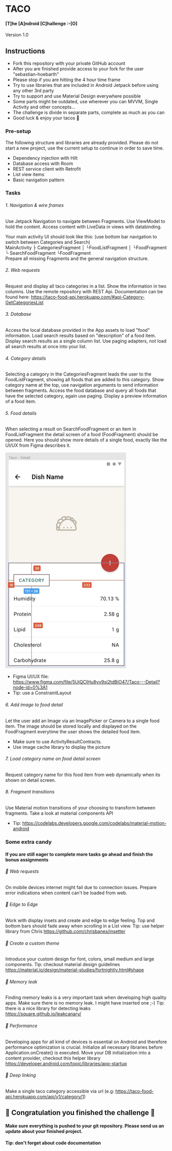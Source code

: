 # TACO
#### [T]he [A]ndroid [C]hallenge :-[O]
Version 1.0


## Instructions
- Fork this repository with your private GitHub account
- After you are finished provide access to your fork for the user "sebastian-hoebarth"
- Please stop if you are hitting the 4 hour time frame
- Try to use libraries that are included in Android Jetpack before using any other 3rd party
- Try to support and use Material Design everywhere possible
- Some parts might be outdated, use wherever you can MVVM, Single Activity and other concepts...
- The challenge is divide in separate parts, complete as much as you can
- Good luck & enjoy your tacos 🌮


### Pre-setup
The following structure and libraries are already provided. Please do not start a new project,
use the current setup to continue in order to save time.
- Dependency injection with Hilt
- Database access with Room
- REST service client with Retrofit
- List view items
- Basic navigation pattern

### Tasks

###### 1. Navigation & wire frames
Use Jetpack Navigation to navigate between Fragments.
Use ViewModel to hold the content.
Access content with LiveData in views with databinding.

Your main activity UI should look like this:
(use bottom bar navigation to switch between Categories and Search)
<br>
	MainActivity 
	├ CategoriesFragment
	│	└FoodListFragment
	│ 	└FoodFragment
	└ SearchFoodFragment
		└FoodFragment
</br>
Prepare all missing Fragments and the general navigation structure.

###### 2. Web requests
Request and display all taco categories in a list. Show the information in two columns.
Use the remote repository with REST Api. Documentation can be found here:
https://taco-food-api.herokuapp.com/#api-Category-GetCategoriesList

###### 3. Database
Access the local database provided in the App assets to load "food" information.
Load search results based on "description" of a food item. Display search results as a single
column list. Use paging adapters, not load all search results at once into your list.

###### 4. Category details
Selecting a category in the CategoriesFragment leads the user to the FoodListFragment, showing all 
foods that are added to this category. Show category name at the top, use navigation arguments to 
send information between fragments. Access the food database and query all foods that
have the selected category, again use paging. Display a preview information of a food item.  

###### 5. Food details
When selecting a result on SearchFoodFragment or an item in FoodListFragment the detail screen of a food 
(FoodFragment) should be opened. Here you should show more details of a single food, exactly like
the UI/UX from Figma describes it.

![GitHub Logo](/images/detail.webp)

- Figma UI/UX file: https://www.figma.com/file/5UjQCIHu8yv9si2tdBiO47/Taco---Detail?node-id=0%3A1
- Tip: use a ConstraintLayout

###### 6. Add image to food detail
Let the user add an Image via an ImagePicker or Camera to a single food item. The image should be stored locally
and displayed on the FoodFragment everytime the user shows the detailed food item.

- Make sure to use ActivityResultContracts. 
- Use image cache library to display the picture

###### 7. Load category name on food detail screen
Request category name for this food item from web dynamically when its shown on detail screen.

###### 8. Fragment transitions
Use Material motion transitions of your choosing to transform between fragments.
Take a look at material components API

- Tip: https://codelabs.developers.google.com/codelabs/material-motion-android

### Some extra candy
#### If you are still eager to complete more tasks go ahead and finish the bonus assignments

###### 🍭 Web requests
On mobile devices internet might fail due to connection issues.
Prepare error indications when content can't be loaded from web.

###### 🍭 Edge to Edge 
Work with display insets and create and edge to edge feeling. Top and bottom bars should fade
away when scrolling in a List view. 
Tip: use helper library from Chris
https://github.com/chrisbanes/insetter

###### 🍭 Create a custom theme
Introduce your custom design for font, colors, small medium and large components.
Tip: checkout material design guidelines
https://material.io/design/material-studies/fortnightly.html#shape

###### 🍭 Memory leak
Finding memory leaks is a very important task when developing high quality apps. 
Make sure there is no memory leak. I might have inserted one ;-)
Tip: there is a nice library for detecting leaks
https://square.github.io/leakcanary/

###### 🍭 Performance
Developing apps for all kind of devices is essential on Android and therefore performance 
optimization is crucial. Initialize all necessary libraries before Application.onCreate() is executed.
Move your DB initialization into a content provider, checkout this helper library
https://developer.android.com/topic/libraries/app-startup

###### 🍭 Deep linking
Make a single taco category accessible via url (e.g: https://taco-food-api.herokuapp.com/api/v1/category/1)


## 🏁 Congratulation you finished the challenge 🏁
#### Make sure everything is pushed to your git repository. Please send us an update about your finished project.
#### Tip: don't forget about code documentation
